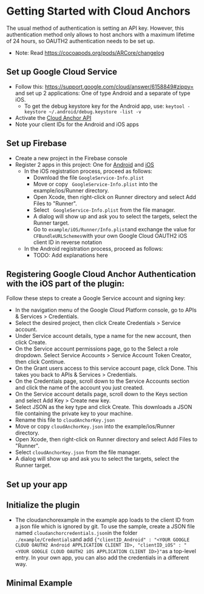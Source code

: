 # Getting Started with Cloud Anchors

The usual method of authentication is setting an API key. However, this authentication method only allows to host anchors with a maximum lifetime of 24 hours, so OAUTH2 authentication needs to be set up.
* Note: Read https://cocoapods.org/pods/ARCore/changelog

## Set up Google Cloud Service
* Follow this: https://support.google.com/cloud/answer/6158849#zippy= and set up 2 applications: One of type Android and a separate of type iOS.
  * To get the debug keystore key for the Android app, use: ```keytool -keystore ~/.android/debug.keystore -list -v```
* Activate the [Cloud Anchor API](https://console.cloud.google.com/apis/api/arcorecloudanchor.googleapis.com)
* Note your client IDs for the Android and iOS apps

## Set up Firebase
* Create a new project in the Firebase console
* Register 2 apps in this project: One for [Android](https://developers.google.com/mobile/add?platform=android) and [iOS](https://developers.google.com/mobile/add?platform=ios)
  * In the iOS registration process, proceed as follows:
    * Download the file ```GoogleService-Info.plist``` 
    * Move or copy ``` GoogleService-Info.plist``` into the example/ios/Runner directory.
    * Open Xcode, then right-click on Runner directory and select Add Files to "Runner".
    * Select ``` GoogleService-Info.plist```  from the file manager.
    * A dialog will show up and ask you to select the targets, select the Runner target.
    * Go to ```example/iOS/Runner/Info.plist```and exchange the value for ```CFBundleURLSchemes```with your own Google Cloud OAUTH2 iOS client ID in reverse notation
  * In the Android registration process, proceed as follows:
    * TODO: Add explanations here

## Registering Google Cloud Anchor Authentication with the iOS part of the plugin:
Follow these steps to create a Google Service account and signing key:

* In the navigation menu of the Google Cloud Platform console, go to APIs & Services > Credentials.
* Select the desired project, then click Create Credentials > Service account.
* Under Service account details, type a name for the new account, then click Create.
* On the Service account permissions page, go to the Select a role dropdown. Select Service Accounts > Service Account Token Creator, then click Continue.
* On the Grant users access to this service account page, click Done. This takes you back to APIs & Services > Credentials.
* On the Credentials page, scroll down to the Service Accounts section and click the name of the account you just created.
* On the Service account details page, scroll down to the Keys section and select Add Key > Create new key.
* Select JSON as the key type and click Create. This downloads a JSON file containing the private key to your machine.
* Rename this file to ```cloudAnchorKey.json```
* Move or copy ```cloudAnchorKey.json``` into the example/ios/Runner directory.
* Open Xcode, then right-click on Runner directory and select Add Files to "Runner".
* Select ```cloudAnchorKey.json```  from the file manager.
* A dialog will show up and ask you to select the targets, select the Runner target.

## Set up your app

## Initialize the plugin
* The cloudanchorexample in the example app loads to the client ID from a json file which is ignored by git. To use the sample, create a JSON file named ```cloudanchorcredentials.json```in the folder ```./example/Credentials```and add ```{"clientID_Android" : "<YOUR GOOGLE CLOUD OAUTH2 Android APPLICATION CLIENT ID>, "clientID_iOS" : "<YOUR GOOGLE CLOUD OAUTH2 iOS APPLICATION CLIENT ID>}"```as a top-level entry. In your own app, you can also add the credentials in a different way.

## Minimal Example